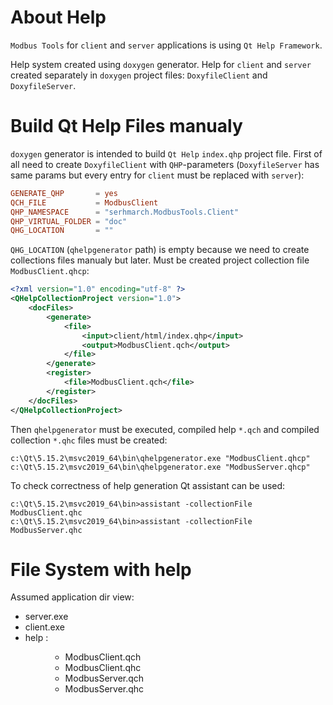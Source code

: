 # About Help

`Modbus Tools` for `client` and `server` applications is using `Qt Help Framework`.

Help system created using `doxygen` generator.
Help for `client` and `server` created separately in `doxygen` project files: 
`DoxyfileClient` and `DoxyfileServer`.

# Build Qt Help Files manualy

`doxygen` generator is intended to build `Qt Help` `index.qhp` project file. 
First of all need to create `DoxyfileClient`  with `QHP`-parameters 
(`DoxyfileServer` has same params but every entry for `client` must be replaced with `server`):

```conf
GENERATE_QHP       = yes
QCH_FILE           = ModbusClient
QHP_NAMESPACE      = "serhmarch.ModbusTools.Client"
QHP_VIRTUAL_FOLDER = "doc"
QHG_LOCATION       = ""
```

`QHG_LOCATION` (`qhelpgenerator` path) is empty because we need to create collections files manualy but later.
Must be created project collection file `ModbusClient.qhcp`:
```xml
<?xml version="1.0" encoding="utf-8" ?> 
<QHelpCollectionProject version="1.0">
    <docFiles>
        <generate>
            <file>
                <input>client/html/index.qhp</input>
                <output>ModbusClient.qch</output>
            </file>
        </generate>
        <register>
            <file>ModbusClient.qch</file>
        </register>
    </docFiles>
</QHelpCollectionProject>
```

Then `qhelpgenerator` must be executed, compiled help `*.qch` and compiled collection `*.qhc` files must be created:

```console
c:\Qt\5.15.2\msvc2019_64\bin\qhelpgenerator.exe "ModbusClient.qhcp"
c:\Qt\5.15.2\msvc2019_64\bin\qhelpgenerator.exe "ModbusServer.qhcp"
```

To check correctness of help generation Qt assistant can be used:
```console
c:\Qt\5.15.2\msvc2019_64\bin>assistant -collectionFile ModbusClient.qhc
c:\Qt\5.15.2\msvc2019_64\bin>assistant -collectionFile ModbusServer.qhc
```

# File System with help

Assumed application dir view:
* server.exe
* client.exe
* help : <dir>
    * ModbusClient.qch
    * ModbusClient.qhc
    * ModbusServer.qch
    * ModbusServer.qhc
